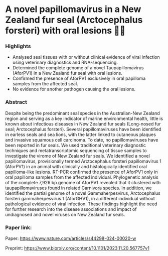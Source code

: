 # A novel papillomavirus in a New Zealand fur seal (Arctocephalus forsteri) with oral lesions 🦭🦠

### Highlights
-	Analysed seal tissues with or without clinical evidence of viral infection using veterinary diagnostics and RNA-sequencing.
-	Determined the complete genome of a novel Taupapillomavirus (AforPV1) in a New Zealand fur seal with oral lesions.
-	Confirmed the presence of AforPV1 exclusively in oral papilloma samples from the affected seal.
-	No evidence for another pathogen causing the oral lesions.

### Abstract
Despite being the predominant seal species in the Australian-New Zealand region and serving as a key indicator of marine environmental health, little is known about infectious diseases in New Zealand fur seals (Long-nosed fur seal; Arctocephalus forsteri). Several papillomaviruses have been identified in earless seals and sea lions, with the latter linked to cutaneous plaques and invasive squamous cell carcinoma. To date, no papillomaviruses have been reported in fur seals. We used traditional veterinary diagnostic techniques and metatranscriptomic sequencing of tissue samples to investigate the virome of New Zealand fur seals. We identified a novel papillomavirus, provisionally termed Arctocephalus forsteri papillomavirus 1 (AforPV1) in an animal with clinically and histologically identified oral papilloma-like lesions. RT-PCR confirmed the presence of AforPV1 only in oral papilloma samples from the affected individual. Phylogenetic analysis of the complete 7,926 bp genome of AforPV1 revealed that it clustered with taupapillomaviruses found in related Carnivora species. In addition, we identified the partial genome of a novel Gammaherpesvirus, Arctocephalus forsteri gammaherpesvirus 1 (AforGHV1), in a different individual without pathological evidence of viral infection. These findings highlight the need for further research into the disease associations and impact of undiagnosed and novel viruses on New Zealand fur seals.

### Paper link:

Paper:
https://www.nature.com/articles/s44298-024-00020-w

Preprint:
https://www.biorxiv.org/content/10.1101/2023.11.20.567757v1
